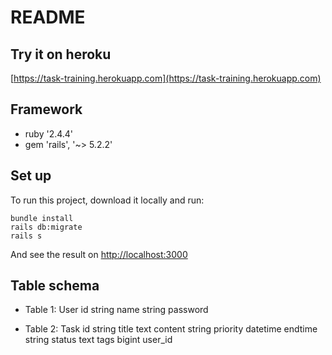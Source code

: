 # README

## Try it on heroku
[https://task-training.herokuapp.com](https://task-training.herokuapp.com)

## Framework
* ruby '2.4.4'
* gem 'rails', '~> 5.2.2'

## Set up
To run this project, download it locally and run:
```
bundle install
rails db:migrate
rails s
```
And see the result on [http://localhost:3000](http://localhost:3000)


## Table schema
* Table 1: User
id
string name
string password


* Table 2: Task
id
string title
text content
string priority
datetime endtime
string status
text tags
bigint user_id

